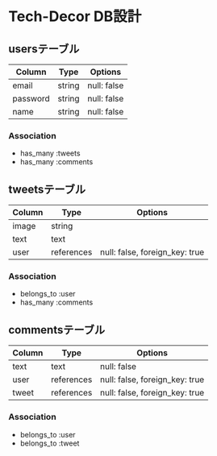 # Tech-Decor DB設計

## usersテーブル
|Column|Type|Options|
|------|----|-------|
|email|string|null: false|
|password|string|null: false|
|name|string|null: false|
### Association
- has_many :tweets 
- has_many :comments

## tweetsテーブル
|Column|Type|Options|
|------|----|-------|
|image|string||
|text|text||
|user|references|null: false, foreign_key: true|
### Association
- belongs_to :user 
- has_many :comments

## commentsテーブル
|Column|Type|Options|
|------|----|-------|
|text|text|null: false|
|user|references|null: false, foreign_key: true|
|tweet|references|null: false, foreign_key: true|
### Association
- belongs_to :user
- belongs_to :tweet

